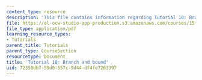 ```yaml
---
content_type: resource
description: 'This file contains information regarding Tutorial 10: Branch and bound.'
file: https://ol-ocw-studio-app-production.s3.amazonaws.com/courses/15-053-optimization-methods-in-management-science-spring-2013/72350db759d0557c9d44df4fe7263397_MIT15_053S13_tut10.pdf
file_type: application/pdf
learning_resource_types:
- Tutorials
parent_title: Tutorials
parent_type: CourseSection
resourcetype: Document
title: 'Tutorial 10: Branch and bound'
uid: 72350db7-59d0-557c-9d44-df4fe7263397
---
```

